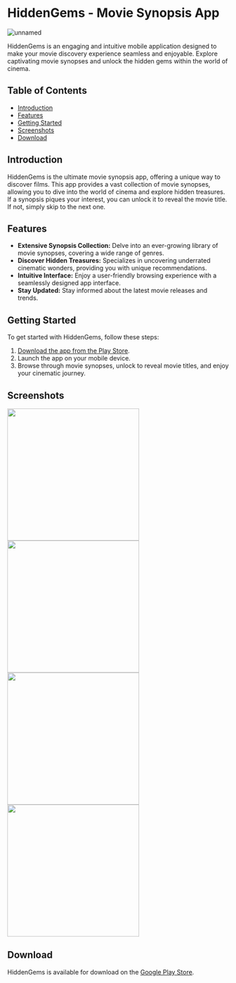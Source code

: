 # HiddenGems - Movie Synopsis App
![unnamed](https://github.com/YoussefLaamarti/HiddenGems---Movie-Synopsis-App/assets/88171482/fa77b062-45c1-4234-b706-d99532012a85)



HiddenGems is an engaging and intuitive mobile application designed to make your movie discovery experience seamless and enjoyable. Explore captivating movie synopses and unlock the hidden gems within the world of cinema.

## Table of Contents
- [Introduction](#introduction)
- [Features](#features)
- [Getting Started](#getting-started)
- [Screenshots](#screenshots)
- [Download](#download)


## Introduction
HiddenGems is the ultimate movie synopsis app, offering a unique way to discover films. This app provides a vast collection of movie synopses, allowing you to dive into the world of cinema and explore hidden treasures. If a synopsis piques your interest, you can unlock it to reveal the movie title. If not, simply skip to the next one.

## Features
- **Extensive Synopsis Collection:** Delve into an ever-growing library of movie synopses, covering a wide range of genres.
- **Discover Hidden Treasures:** Specializes in uncovering underrated cinematic wonders, providing you with unique recommendations.
- **Intuitive Interface:** Enjoy a user-friendly browsing experience with a seamlessly designed app interface.
- **Stay Updated:** Stay informed about the latest movie releases and trends.

## Getting Started
To get started with HiddenGems, follow these steps:

1. [Download the app from the Play Store](https://play.google.com/store/apps/details?id=com.zqdiac121.rnHiddenGems).
2. Launch the app on your mobile device.
3. Browse through movie synopses, unlock to reveal movie titles, and enjoy your cinematic journey.

## Screenshots
<img src="https://github.com/YoussefLaamarti/MovieAppWithADS/assets/88171482/75c652d5-764d-4e59-8f56-ef359186b282" width="300" />
<img src="https://github.com/YoussefLaamarti/MovieAppWithADS/assets/88171482/57e72839-7e19-4c21-ba62-8fe7fb6cdc6a" width="300" />
<img src="https://github.com/YoussefLaamarti/MovieAppWithADS/assets/88171482/adeeda21-81b1-4b85-ae55-19519a3afe26" width="300" />
<img src="https://github.com/YoussefLaamarti/MovieAppWithADS/assets/88171482/a485d1ef-367c-4127-b8be-56b46c7a1ea3" width="300" />



## Download
HiddenGems is available for download on the [Google Play Store](https://play.google.com/store/apps/details?id=com.zqdiac121.rnHiddenGems).


